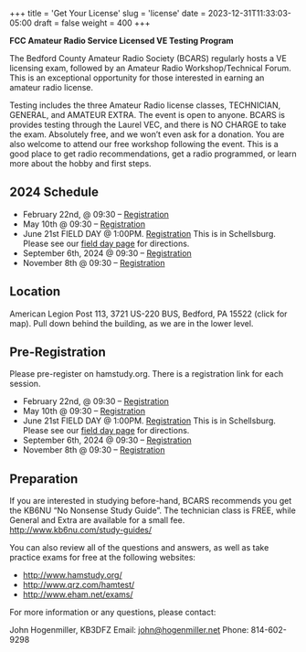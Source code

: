 +++
title = 'Get Your License'
slug = 'license'
date = 2023-12-31T11:33:03-05:00
draft = false
weight = 400
+++

**FCC Amateur Radio Service Licensed VE Testing Program**

The Bedford County Amateur Radio Society (BCARS) regularly hosts a VE licensing exam, followed by an Amateur Radio Workshop/Technical Forum. This is an exceptional opportunity for those interested in earning an amateur radio license.

Testing includes the three Amateur Radio license classes, TECHNICIAN, GENERAL, and AMATEUR EXTRA. The event is open to anyone. BCARS is provides testing through the Laurel VEC, and there is NO CHARGE to take the exam. Absolutely free, and we won’t even ask for a donation. You are also welcome to attend our free workshop following the event. This is a good place to get radio recommendations, get a radio programmed, or learn more about the hobby and first steps.



## 2024 Schedule


<!-- always copy this schedule down to pre-registration on change -->

- February 22nd, @ 09:30 – [Registration](https://ham.study/sessions/679fc14e0463b748e9c9a2c2/1)
- May 10th @ 09:30 – [Registration](https://ham.study/sessions/679fc16da4b71c8cd3c2313f/1)
- June 21st FIELD DAY @ 1:00PM. [Registration](https://ham.study/sessions/65bea4660e31376f978476cb/1) This is in Schellsburg. Please see our [field day page](/fieldday) for directions.
- September 6th, 2024 @ 09:30 – [Registration](https://ham.study/sessions/679fc1eda4b71cf71bc2329d/1)
- November 8th @ 09:30 – [Registration](https://ham.study/sessions/679fc1a3d02e190f5c5a6acc/1)

<!-- always copy this schedule down to pre-registration on change -->

## Location

American Legion Post 113, 3721 US-220 BUS, Bedford, PA 15522 (click for map).  Pull down behind the building, as we are in the lower level.

## Pre-Registration

Please pre-register on hamstudy.org. There is a registration link for each session.

<!-- always copy this schedule down to pre-registration on change -->

- February 22nd, @ 09:30 – [Registration](https://ham.study/sessions/679fc14e0463b748e9c9a2c2/1)
- May 10th @ 09:30 – [Registration](https://ham.study/sessions/679fc16da4b71c8cd3c2313f/1)
- June 21st FIELD DAY @ 1:00PM. [Registration](https://ham.study/sessions/65bea4660e31376f978476cb/1) This is in Schellsburg. Please see our [field day page](/fieldday) for directions.
- September 6th, 2024 @ 09:30 – [Registration](https://ham.study/sessions/679fc1eda4b71cf71bc2329d/1)
- November 8th @ 09:30 – [Registration](https://ham.study/sessions/679fc1a3d02e190f5c5a6acc/1)

<!-- always copy this schedule down to pre-registration on change -->

     
## Preparation

If you are interested in studying before-hand, BCARS recommends you get the KB6NU “No Nonsense Study Guide”.  The technician class is FREE, while General and Extra are available for a small fee. http://www.kb6nu.com/study-guides/

You can also review all of the questions and answers, as well as take practice exams for free at the following websites:

- http://www.hamstudy.org/
- http://www.qrz.com/hamtest/
- http://www.eham.net/exams/

For more information or any questions, please contact:

John Hogenmiller, KB3DFZ
Email: john@hogenmiller.net
Phone: 814-602-9298

